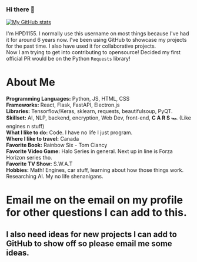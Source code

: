 ### Hi there 👋
[![My GitHub stats](https://github-readme-stats.vercel.app/api?username=HPD1155)](https://github.com/HPD1155/github-readme-stats)

I'm HPD1155. I normally use this username on most things because I've had it for around 6 years now. I've been using GitHub to showcase my projects for the past time. I also have used it for collaborative projects.<br>
Now I am trying to get into contributing to opensource! Decided my first official PR would be on the Python `Requests` library!<br>

# About Me

**Programming Languages:** Python, JS, HTML, CSS<br>
**Frameworks:** React, Flask, FastAPI, Electron.js<br>
**Libraries:** Tensorflow/Keras, sklearn, requests, beautifulsoup, PyQT. <br>
**Skillset:** AI, NLP, backend, encryption, Web Dev, front-end, **C A R S** 🏎️ (Like engines n stuff)<br>
**What I like to do:** Code. I have no life I just program.<br>
**Where I like to travel:** Canada<br>
**Favorite Book:** Rainbow Six - Tom Clancy<br>
**Favorite Video Game:** Halo Series in general. Next up in line is Forza Horizon series tho.<br>
**Favorite TV Show:** S.W.A.T<br>
**Hobbies:** Math! Engines, car stuff, learning about how those things work. Researching AI. My no life shenanigans.<br>
# Email me on the email on my profile for other questions I can add to this.<br>
## I also need ideas for new projects I can add to GitHub to show off so please email me some ideas.<br>
